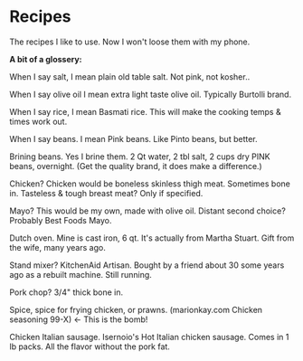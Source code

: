# Recipes

The recipes I like to use. Now I won't loose them with my phone.

**A bit of a glossery:**

When I say salt, I mean plain old table salt. Not pink, not kosher..

When I say olive oil I mean extra light taste olive oil. Typically Burtolli brand.

When I say rice, I mean Basmati rice. This will make the cooking temps & times work out.

When I say beans. I mean Pink beans. Like Pinto beans, but better.

Brining beans. Yes I brine them. 2 Qt water, 2 tbl salt, 2 cups dry PINK beans, overnight. (Get the quality brand, it does make a difference.)

Chicken? Chicken would be boneless skinless thigh meat. Sometimes bone in. Tasteless & tough breast meat? Only if specified.

Mayo? This would be my own, made with olive oil. Distant second choice? Probably Best Foods Mayo.

Dutch oven. Mine is cast iron, 6 qt. It's actually from Martha Stuart. Gift from the wife, many years ago.

Stand mixer? KitchenAid Artisan. Bought by a friend about 30 some years ago as a rebuilt machine. Still running.

Pork chop? 3/4" thick bone in.

Spice, spice for frying chicken, or prawns. (marionkay.com Chicken seasoning 99-X) <- This is the bomb!

Chicken Italian sausage. Isernoio's Hot Italian chicken sausage. Comes in 1 lb packs. All the flavor without the pork fat.
